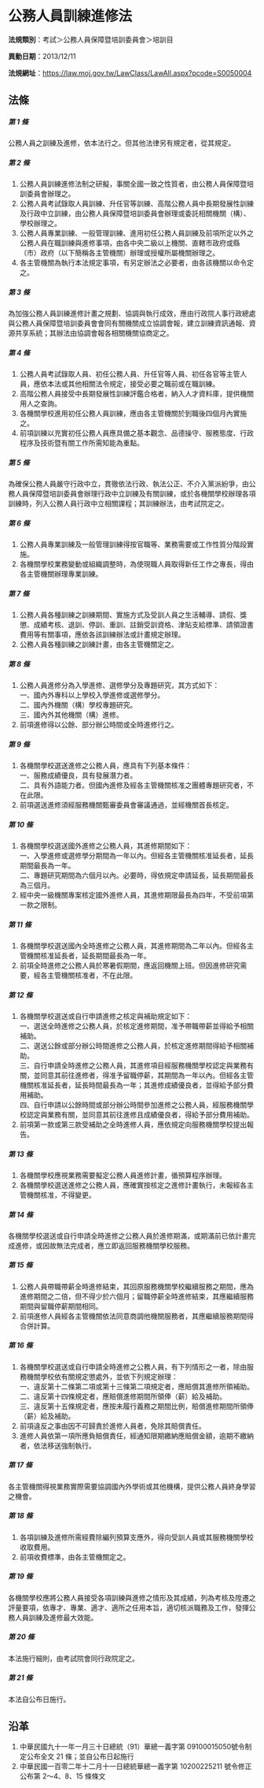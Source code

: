 # 公務人員訓練進修法



**法規類別**：考試＞公務人員保障暨培訓委員會＞培訓目    

**異動日期**：2013/12/11  

**法規網址**：https://law.moj.gov.tw/LawClass/LawAll.aspx?pcode=S0050004



## 法條
##### 第 1 條
公務人員之訓練及進修，依本法行之。但其他法律另有規定者，從其規定。

##### 第 2 條
1. 公務人員訓練進修法制之研擬，事關全國一致之性質者，由公務人員保障暨培訓委員會辦理之。
1. 公務人員考試錄取人員訓練、升任官等訓練、高階公務人員中長期發展性訓練及行政中立訓練，由公務人員保障暨培訓委員會辦理或委託相關機關（構）、學校辦理之。
1. 公務人員專業訓練、一般管理訓練、進用初任公務人員訓練及前項所定以外之公務人員在職訓練與進修事項，由各中央二級以上機關、直轄市政府或縣（市）政府（以下簡稱各主管機關）辦理或授權所屬機關辦理之。
1. 各主管機關為執行本法規定事項，有另定辦法之必要者，由各該機關以命令定之。

##### 第 3 條
為加強公務人員訓練進修計畫之規劃、協調與執行成效，應由行政院人事行政總處與公務人員保障暨培訓委員會會同有關機關成立協調會報，建立訓練資訊通報、資源共享系統；其辦法由協調會報各相關機關協商定之。

##### 第 4 條
1. 公務人員考試錄取人員、初任公務人員、升任官等人員、初任各官等主管人員，應依本法或其他相關法令規定，接受必要之職前或在職訓練。
1. 高階公務人員接受中長期發展性訓練評鑑合格者，納入人才資料庫，提供機關用人之查詢。
1. 各機關學校進用初任公務人員訓練，應由各主管機關於到職後四個月內實施之。
1. 前項訓練以充實初任公務人員應具備之基本觀念、品德操守、服務態度、行政程序及技術暨有關工作所需知能為重點。

##### 第 5 條
為確保公務人員嚴守行政中立，貫徹依法行政、執法公正、不介入黨派紛爭，由公務人員保障暨培訓委員會辦理行政中立訓練及有關訓練，或於各機關學校辦理各項訓練時，列入公務人員行政中立相關課程；其訓練辦法，由考試院定之。

##### 第 6 條
1. 公務人員專業訓練及一般管理訓練得按官職等、業務需要或工作性質分階段實施。
1. 各機關學校業務變動或組織調整時，為使現職人員取得新任工作之專長，得由各主管機關辦理專業訓練。

##### 第 7 條
1. 公務人員各種訓練之訓練期間、實施方式及受訓人員之生活輔導、請假、獎懲、成績考核、退訓、停訓、重訓、註銷受訓資格、津貼支給標準、請領證書費用等有關事項，應依各該訓練辦法或計畫規定辦理。
1. 公務人員各種訓練之訓練計畫，由各主管機關定之。

##### 第 8 條
1. 公務人員進修分為入學進修、選修學分及專題研究，其方式如下：  
一、國內外專科以上學校入學進修或選修學分。  
二、國內外機關（構）學校專題研究。  
三、國內外其他機關（構）進修。
1. 前項進修得以公餘、部分辦公時間或全時進修行之。

##### 第 9 條
1. 各機關學校選送進修之公務人員，應具有下列基本條件：  
一、服務成績優良，具有發展潛力者。  
二、具有外語能力者。但國內進修及經各主管機關核准之團體專題研究者，不在此限。
1. 前項選送進修須經服務機關甄審委員會審議通過，並經機關首長核定。

##### 第 10 條
1. 各機關學校選送國外進修之公務人員，其進修期間如下：  
一、入學進修或選修學分期間為一年以內。但經各主管機關核准延長者，延長期間最長為一年。  
二、專題研究期間為六個月以內。必要時，得依規定申請延長，延長期間最長為三個月。
1. 經中央一級機關專案核定國外進修人員，其進修期限最長為四年，不受前項第一款之限制。

##### 第 11 條
1. 各機關學校選送國內全時進修之公務人員，其進修期間為二年以內。但經各主管機關核准延長者，延長期間最長為一年。
1. 前項全時進修之公務人員於寒暑假期間，應返回機關上班。但因進修研究需要，經各主管機關核准者，不在此限。

##### 第 12 條
1. 各機關學校選送或自行申請進修之核定與補助規定如下：  
一、選送全時進修之公務人員，於核定進修期間，准予帶職帶薪並得給予相關補助。  
二、選送公餘或部分辦公時間進修之公務人員，於核定進修期間得給予相關補助。  
三、自行申請全時進修之公務人員，其進修項目經服務機關學校認定與業務有關，並同意其前往進修者，得准予留職停薪，其期間為一年以內。但經各主管機關核准延長者，延長時間最長為一年；其進修成績優良者，並得給予部分費用補助。  
四、自行申請以公餘時間或部分辦公時間參加進修之公務人員，經服務機關學校認定與業務有關，並同意其前往進修且成績優良者，得給予部分費用補助。
1. 前項第一款或第三款受補助之全時進修人員，應依規定向服務機關學校提出報告。

##### 第 13 條
1. 各機關學校應視業務需要擬定公務人員進修計畫，循預算程序辦理。
1. 各機關學校選送進修之公務人員，應確實按核定之進修計畫執行，未報經各主管機關核准，不得變更。

##### 第 14 條
各機關學校選送或自行申請全時進修之公務人員於進修期滿，或期滿前已依計畫完成進修，或因故無法完成者，應立即返回服務機關學校服務。

##### 第 15 條
1. 公務人員帶職帶薪全時進修結束，其回原服務機關學校繼續服務之期間，應為進修期間之二倍，但不得少於六個月；留職停薪全時進修結束，其應繼續服務期間與留職停薪期間相同。
1. 前項進修人員經各主管機關依法同意商調他機關服務者，其應繼續服務期間得合併計算。

##### 第 16 條
1. 各機關學校選送或自行申請全時進修之公務人員，有下列情形之一者，除由服務機關學校依有關規定懲處外，並依下列規定辦理：  
一、違反第十二條第二項或第十三條第二項規定者，應賠償其進修所領補助。  
二、違反第十四條規定者，應賠償進修期間所領俸（薪）給及補助。  
三、違反第十五條規定者，應按未履行義務之期間比例，賠償進修期間所領俸（薪）給及補助。
1. 前項違反之事由因不可歸責於進修人員者，免除其賠償責任。
1. 進修人員依第一項所應負賠償責任，經通知限期繳納應賠償金額，逾期不繳納者，依法移送強制執行。

##### 第 17 條
各主管機關得視業務實際需要協調國內外學術或其他機構，提供公務人員終身學習之機會。

##### 第 18 條
1. 各項訓練及進修所需經費除編列預算支應外，得向受訓人員或其服務機關學校收取費用。
1. 前項收費標準，由各主管機關定之。

##### 第 19 條
各機關學校應將公務人員接受各項訓練與進修之情形及其成績，列為考核及陞遷之評量要項，依專才、專業、適才、適所之任用本旨，適切核派職務及工作，發揮公務人員訓練及進修最大效能。

##### 第 20 條
本法施行細則，由考試院會同行政院定之。

##### 第 21 條
本法自公布日施行。

## 沿革
1. 中華民國九十一年一月三十日總統（91）華總一義字第 09100015050號令制定公布全文 21 條；並自公布日起施行
1. 中華民國一百零二年十二月十一日總統華總一義字第 10200225211  號令修正公布第 2～4、8、15  條條文

